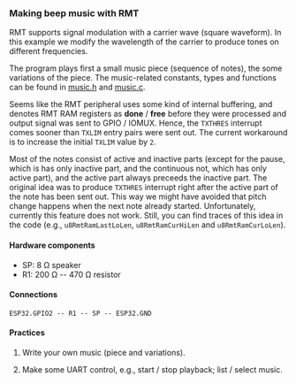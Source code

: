 ### Making beep music with RMT

RMT supports signal modulation with a carrier wave (square waveform).
In this example we modify the wavelength of the carrier to produce tones on
different frequencies.

The program plays first a small music piece (sequence of notes),
the some variations of the piece.
The music-related constants, types and functions can be found in [music.h](music.h) and [music.c](music.c).

Seems like the RMT peripheral uses some kind of internal buffering,
and denotes RMT RAM registers as **done** / **free** before they were processed and output signal was sent to GPIO / IOMUX.
Hence, the `TXTHRES` interrupt comes sooner than `TXLIM` entry pairs were sent out.
The current workaround is to increase the initial `TXLIM` value by `2`.

Most of the notes consist of active and inactive parts
(except for the pause, which is has only inactive part,
and the continuous not, which has only active part),
and the active part always preceeds the inactive part.
The original idea was to produce `TXTHRES` interrupt right after the active part
of the note has been sent out.
This way we might have avoided that pitch change happens when the next note already started.
Unfortunately, currently this feature does not work.
Still, you can find traces of this idea in the code (e.g., `u8RmtRamLastLoLen`, `u8RmtRamCurHiLen` and `u8RmtRamCurLoLen`).

#### Hardware components

* SP: 8 Ω speaker
* R1: 200 Ω -- 470 Ω resistor

#### Connections

```
ESP32.GPIO2 -- R1 -- SP -- ESP32.GND
```

#### Practices

1. Write your own music (piece and variations).

2. Make some UART control, e.g., start / stop playback; list / select music.
